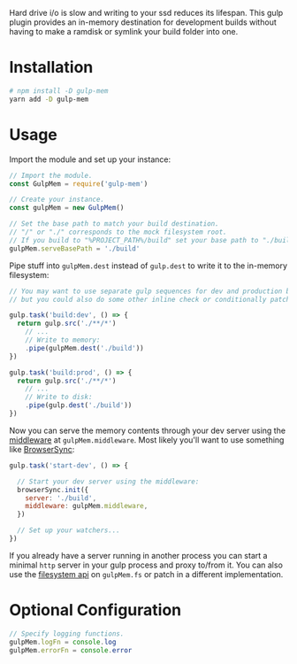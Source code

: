 Hard drive i/o is slow and writing to your ssd reduces its lifespan. This gulp plugin provides an in-memory destination for development builds without having to make a ramdisk or symlink your build folder into one.

# Installation

```bash
# npm install -D gulp-mem
yarn add -D gulp-mem
```

# Usage

Import the module and set up your instance:

```javascript
// Import the module.
const GulpMem = require('gulp-mem')

// Create your instance.
const gulpMem = new GulpMem()

// Set the base path to match your build destination.
// "/" or "./" corresponds to the mock filesystem root.
// If you build to "%PROJECT_PATH%/build" set your base path to "./build".
gulpMem.serveBasePath = './build'
```

Pipe stuff into `gulpMem.dest` instead of `gulp.dest` to write it to the in-memory filesystem:

```javascript
// You may want to use separate gulp sequences for dev and production builds,
// but you could also do some other inline check or conditionally patch the method.

gulp.task('build:dev', () => {
  return gulp.src('./**/*')
    // ...
    // Write to memory:
    .pipe(gulpMem.dest('./build'))
})

gulp.task('build:prod', () => {
  return gulp.src('./**/*')
    // ...
    // Write to disk:
    .pipe(gulp.dest('./build'))
})
```

Now you can serve the memory contents through your dev server using the [middleware](https://github.com/senchalabs/connect#use-middleware) at `gulpMem.middleware`. Most likely you'll want to use something like [BrowserSync](https://www.browsersync.io/):

```javascript
gulp.task('start-dev', () => {

  // Start your dev server using the middleware:
  browserSync.init({
    server: './build',
    middleware: gulpMem.middleware,
  })

  // Set up your watchers...
})
```

If you already have a server running in another process you can start a minimal `http` server in your gulp process and proxy to/from it.
You can also use the [filesystem api](https://nodejs.org/api/fs.html) on `gulpMem.fs` or patch in a different implementation.

# Optional Configuration

```javascript
// Specify logging functions.
gulpMem.logFn = console.log
gulpMem.errorFn = console.error
```
